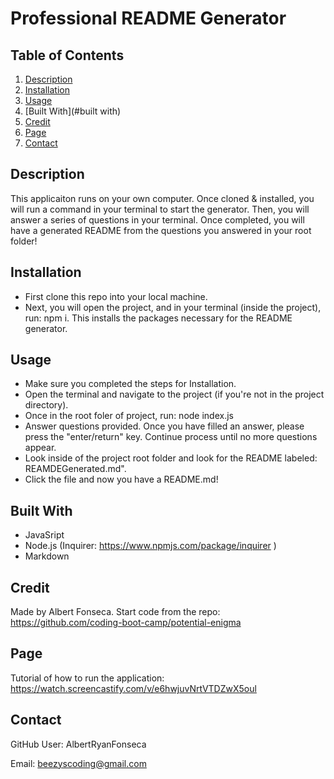 # Professional README Generator

## Table of Contents

1) [Description](#description)
2) [Installation](#installation)
3) [Usage](#usage)
4) [Built With](#built with)
5) [Credit](#credit)
6) [Page](#page)
7) [Contact](#contact)


## Description

This applicaiton runs on your own computer. Once cloned & installed, you will run a command in your terminal to start the generator. Then, you will answer a series of questions in your terminal. Once completed, you will have a generated README from the questions you answered in your root folder!

## Installation

- First clone this repo into your local machine.
- Next, you will open the project, and in your terminal (inside the project), run: npm i. This installs the packages necessary for the README generator.

## Usage
- Make sure you completed the steps for Installation.
- Open the terminal and navigate to the project (if you're not in the project directory).
- Once in the root foler of project, run: node index.js
- Answer questions provided. Once you have filled an answer, please press the "enter/return" key. Continue process until no more questions appear.
- Look inside of the project root folder and look for the README labeled: REAMDEGenerated.md".
- Click the file and now you have a README.md!

## Built With
- JavaSript
- Node.js (Inquirer: https://www.npmjs.com/package/inquirer )
- Markdown

## Credit
Made by Albert Fonseca. Start code from the repo: https://github.com/coding-boot-camp/potential-enigma

## Page

Tutorial of how to run the application:
https://watch.screencastify.com/v/e6hwjuvNrtVTDZwX5oul

## Contact
GitHub User: AlbertRyanFonseca

Email: beezyscoding@gmail.com
